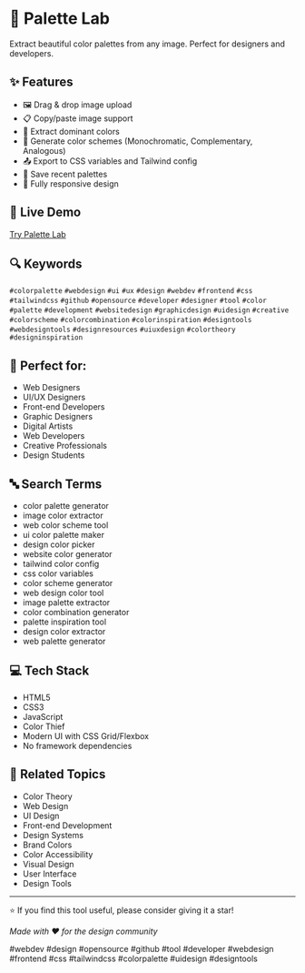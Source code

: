 # 🎨 Palette Lab

Extract beautiful color palettes from any image. Perfect for designers and developers.

## ✨ Features
- 🖼️ Drag & drop image upload
- 📋 Copy/paste image support
- 🎯 Extract dominant colors
- 🌈 Generate color schemes (Monochromatic, Complementary, Analogous)
- 📤 Export to CSS variables and Tailwind config
- 💾 Save recent palettes
- 📱 Fully responsive design

## 🚀 Live Demo
[Try Palette Lab](https://iamKuff.github.io/PaletteLab)

## 🔍 Keywords
`#colorpalette` `#webdesign` `#ui` `#ux` `#design` `#webdev` `#frontend` `#css` `#tailwindcss` `#github` `#opensource` `#developer` `#designer` `#tool` `#color` `#palette` `#development` `#websitedesign` `#graphicdesign` `#uidesign` `#creative` `#colorscheme` `#colorcombination` `#colorinspiration` `#designtools` `#webdesigntools` `#designresources` `#uiuxdesign` `#colortheory` `#designinspiration`

## 🎯 Perfect for:
- Web Designers
- UI/UX Designers
- Front-end Developers
- Graphic Designers
- Digital Artists
- Web Developers
- Creative Professionals
- Design Students

## 🔤 Search Terms
- color palette generator
- image color extractor
- web color scheme tool
- ui color palette maker
- design color picker
- website color generator
- tailwind color config
- css color variables
- color scheme generator
- web design color tool
- image palette extractor
- color combination generator
- palette inspiration tool
- design color extractor
- web palette generator

## 💻 Tech Stack
- HTML5
- CSS3
- JavaScript
- Color Thief
- Modern UI with CSS Grid/Flexbox
- No framework dependencies

## 📝 Related Topics
- Color Theory
- Web Design
- UI Design
- Front-end Development
- Design Systems
- Brand Colors
- Color Accessibility
- Visual Design
- User Interface
- Design Tools

---
⭐️ If you find this tool useful, please consider giving it a star!

*Made with ❤️ for the design community*

#webdev #design #opensource #github #tool #developer #webdesign #frontend #css #tailwindcss #colorpalette #uidesign #designtools
